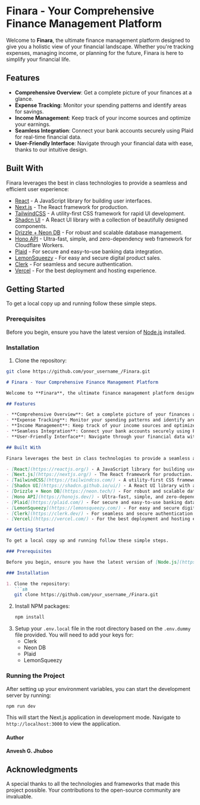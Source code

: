 # Finara - Your Comprehensive Finance Management Platform

Welcome to **Finara**, the ultimate finance management platform designed to give you a holistic view of your financial landscape. Whether you're tracking expenses, managing income, or planning for the future, Finara is here to simplify your financial life.

## Features

- **Comprehensive Overview**: Get a complete picture of your finances at a glance.
- **Expense Tracking**: Monitor your spending patterns and identify areas for savings.
- **Income Management**: Keep track of your income sources and optimize your earnings.
- **Seamless Integration**: Connect your bank accounts securely using Plaid for real-time financial data.
- **User-Friendly Interface**: Navigate through your financial data with ease, thanks to our intuitive design.

## Built With

Finara leverages the best in class technologies to provide a seamless and efficient user experience:

- [React](https://reactjs.org/) - A JavaScript library for building user interfaces.
- [Next.js](https://nextjs.org/) - The React framework for production.
- [TailwindCSS](https://tailwindcss.com/) - A utility-first CSS framework for rapid UI development.
- [Shadcn UI](https://shadcn.github.io/ui/) - A React UI library with a collection of beautifully designed components.
- [Drizzle + Neon DB](https://neon.tech/) - For robust and scalable database management.
- [Hono API](https://honojs.dev/) - Ultra-fast, simple, and zero-dependency web framework for Cloudflare Workers.
- [Plaid](https://plaid.com/) - For secure and easy-to-use banking data integration.
- [LemonSqueezy](https://lemonsqueezy.com/) - For easy and secure digital product sales.
- [Clerk](https://clerk.dev/) - For seamless and secure authentication.
- [Vercel](https://vercel.com/) - For the best deployment and hosting experience.

## Getting Started

To get a local copy up and running follow these simple steps.

### Prerequisites

Before you begin, ensure you have the latest version of [Node.js](https://nodejs.org/) installed.

### Installation

1. Clone the repository:
  ```sh
  git clone https://github.com/your_username_/Finara.git
  ```

```markdown
# Finara - Your Comprehensive Finance Management Platform

Welcome to **Finara**, the ultimate finance management platform designed to give you a holistic view of your financial landscape. Whether you're tracking expenses, managing income, or planning for the future, Finara is here to simplify your financial life.

## Features

- **Comprehensive Overview**: Get a complete picture of your finances at a glance.
- **Expense Tracking**: Monitor your spending patterns and identify areas for savings.
- **Income Management**: Keep track of your income sources and optimize your earnings.
- **Seamless Integration**: Connect your bank accounts securely using Plaid for real-time financial data.
- **User-Friendly Interface**: Navigate through your financial data with ease, thanks to our intuitive design.

## Built With

Finara leverages the best in class technologies to provide a seamless and efficient user experience:

- [React](https://reactjs.org/) - A JavaScript library for building user interfaces.
- [Next.js](https://nextjs.org/) - The React framework for production.
- [TailwindCSS](https://tailwindcss.com/) - A utility-first CSS framework for rapid UI development.
- [Shadcn UI](https://shadcn.github.io/ui/) - A React UI library with a collection of beautifully designed components.
- [Drizzle + Neon DB](https://neon.tech/) - For robust and scalable database management.
- [Hono API](https://honojs.dev/) - Ultra-fast, simple, and zero-dependency web framework for Cloudflare Workers.
- [Plaid](https://plaid.com/) - For secure and easy-to-use banking data integration.
- [LemonSqueezy](https://lemonsqueezy.com/) - For easy and secure digital product sales.
- [Clerk](https://clerk.dev/) - For seamless and secure authentication.
- [Vercel](https://vercel.com/) - For the best deployment and hosting experience.

## Getting Started

To get a local copy up and running follow these simple steps.

### Prerequisites

Before you begin, ensure you have the latest version of [Node.js](https://nodejs.org/) installed.

### Installation

1. Clone the repository:
   ```sh
   git clone https://github.com/your_username_/Finara.git
   ```
2. Install NPM packages:
   ```sh
   npm install
   ```
3. Setup your `.env.local` file in the root directory based on the `.env.dummy` file provided. You will need to add your keys for:
   - Clerk
   - Neon DB
   - Plaid
   - LemonSqueezy

### Running the Project

After setting up your environment variables, you can start the development server by running:

```sh
npm run dev
```

This will start the Next.js application in development mode. Navigate to `http://localhost:3000` to view the application.

#### Author

**Anvesh G. Jhuboo**


## Acknowledgments

A special thanks to all the technologies and frameworks that made this project possible. Your contributions to the open-source community are invaluable.

